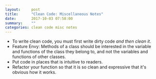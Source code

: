 ```yaml
---
layout:     post
title:      "Clean Code: Miscellaneous Notes"
date:       2017-10-03 07:58:00
summary:    "" 
categories: clean code misc notes
---
```


* To write clean code, you must first write dirty code *and then clean it*.
* Feature Envy: Methods of a class should be interested in the variable and functions of the class they belong to, and not the variables and functions of other classes.
* Put code in places that is intuitive to readers.
* Refactor your function so that it is so clean and expressive that it's obvious how it works.

